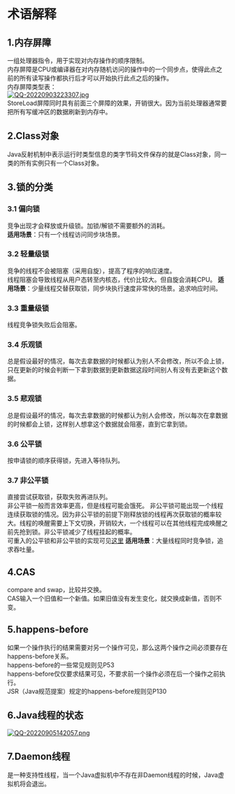 # 术语解释

## 1.内存屏障  
一组处理器指令，用于实现对内存操作的顺序限制。  
内存屏障是CPU或编译器在对内存随机访问的操作中的一个同步点，使得此点之前的所有读写操作都执行后才可以开始执行此点之后的操作。  
内存屏障类型表：  
[![QQ-20220903223307.jpg](https://i.postimg.cc/rw7rf9gR/QQ-20220903223307.jpg)](https://postimg.cc/v4LTBfJG)  
StoreLoad屏障同时具有前面三个屏障的效果，开销很大。因为当前处理器通常要把所有写缓冲区的数据刷新到内存中。   
## 2.Class对象  
Java反射机制中表示运行时类型信息的类字节码文件保存的就是Class对象，同一类的所有实例只有一个Class对象。 
## 3.锁的分类  
### 3.1 偏向锁  
竞争出现才会释放或升级锁。加锁/解锁不需要额外的消耗。  
**适用场景**：只有一个线程访问同步块场景。  
### 3.2 轻量级锁  
竞争的线程不会被阻塞（采用自旋），提高了程序的响应速度。  
线程阻塞会导致线程从用户态转至内核态，代价比较大。但自旋会消耗CPU。 
**适用场景**：少量线程交替获取锁，同步块执行速度非常快的场景。追求响应时间。  
### 3.3 重量级锁  
线程竞争锁失败后会阻塞。  
### 3.4 乐观锁  
总是假设最好的情况，每次去拿数据的时候都认为别人不会修改，所以不会上锁，只在更新的时候会判断一下拿到数据到更新数据这段时间别人有没有去更新这个数据。  
### 3.5 悲观锁  
总是假设最坏的情况，每次去拿数据的时候都认为别人会修改，所以每次在拿数据的时候都会上锁，这样别人想拿这个数据就会阻塞，直到它拿到锁。  
### 3.6 公平锁  
按申请锁的顺序获得锁，先进入等待队列。  
### 3.7 非公平锁  
直接尝试获取锁，获取失败再进队列。  
非公平锁一般而言效率更高，但是线程可能会饿死。 
非公平锁可能出现一个线程连续获取锁的情况。因为非公平锁的前提下刚释放锁的线程再次获取锁的概率较大。线程的唤醒需要上下文切换，开销较大，一个线程可以在其他线程完成唤醒之前先抢到锁。非公平锁减少了线程挂起的概率。  
可重入的公平锁和非公平锁的实现可见[这里](Java并发编程.md/#2重入锁reentrantlock)
**适用场景**：大量线程同时竞争锁，追求吞吐量。  
## 4.CAS
compare and swap，比较并交换。   
CAS输入一个旧值和一个新值。如果旧值没有发生变化，就交换成新值，否则不变。  
## 5.happens-before  
如果一个操作执行的结果需要对另一个操作可见，那么这两个操作之间必须要存在happens-before关系。  
happens-before的一些常见规则见P53  
happens-before仅仅要求结果可见，不要求前一个操作必须在后一个操作之前执行。  
JSR（Java规范提案）规定的happens-before规则见P130  
## 6.Java线程的状态  
[![QQ-20220905142057.png](https://i.postimg.cc/tJ30JDsL/QQ-20220905142057.png)](https://postimg.cc/0KyXHYdf)  
## 7.Daemon线程  
是一种支持性线程，当一个Java虚拟机中不存在非Daemon线程的时候，Java虚拟机将会退出。  
